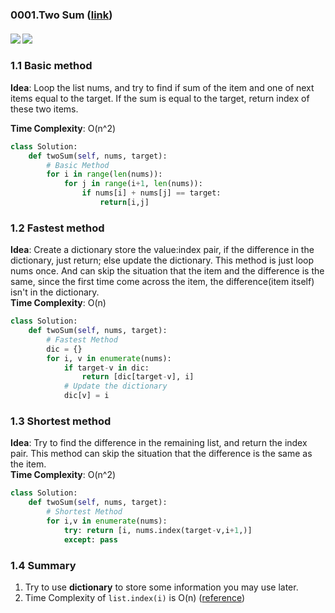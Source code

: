 ### 0001.Two Sum ([link](https://leetcode.com/problems/two-sum/))
#### ![](https://img.shields.io/badge/Tag-Array-brightgreen.svg) ![](https://img.shields.io/badge/Difficult-Easy-brightgreen.svg)
### 1.1 Basic method
**Idea**:  Loop the list nums, and try to find if sum of the item and one of next items equal to the target. If the sum is equal to the target, return index of these two items.  

**Time Complexity**: O(n^2)

``` python
class Solution:
    def twoSum(self, nums, target):
        # Basic Method
        for i in range(len(nums)):
            for j in range(i+1, len(nums)):
                if nums[i] + nums[j] == target:
                    return[i,j]
```

### 1.2 Fastest method
**Idea**: Create a dictionary store the value:index pair, if the difference in the dictionary, just return; else update the dictionary. This method is just loop nums once. And can skip the situation that the item and the difference is the same, since the first time come across the item, the difference(item itself) isn't in the dictionary.  
**Time Complexity**: O(n)

``` python
class Solution:
    def twoSum(self, nums, target):
        # Fastest Method
        dic = {}
        for i, v in enumerate(nums):
            if target-v in dic:
                return [dic[target-v], i]
            # Update the dictionary
            dic[v] = i
```

### 1.3 Shortest method
**Idea**: Try to find the difference in the remaining list, and return the index pair. This method can skip the situation that the difference is the same as the item.  
**Time Complexity**: O(n^2)
``` python
class Solution:
    def twoSum(self, nums, target):
        # Shortest Method
        for i,v in enumerate(nums):        
            try: return [i, nums.index(target-v,i+1,)]
            except: pass
```

### 1.4 Summary
1. Try to use **dictionary** to store some information you may use later.
2. Time Complexity of ```list.index(i)``` is O(n) ([reference](https://stackoverflow.com/questions/5913671/complexity-of-list-indexx-in-python))
